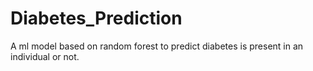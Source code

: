 # Diabetes_Prediction
A ml model based on random forest to predict diabetes is present in an individual or not.

